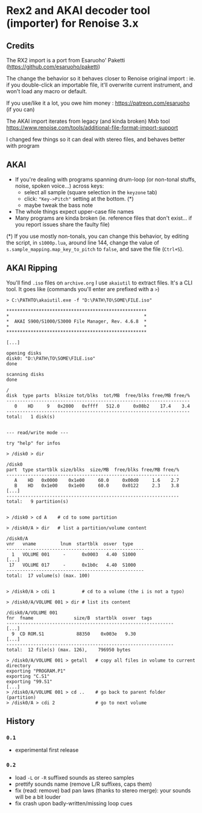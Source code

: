 # Rex2 and AKAI decoder tool (importer) for Renoise 3.x

## Credits

The RX2 import is a port from Esaruoho' Paketti (<https://github.com/esaruoho/paketti>)

The change the behavior so it behaves closer to Renoise original import : ie. if
you double-click an importable file, it'll overwrite current instrument, and won't load any
macro or default.

If you use/like it a lot, you owe him money : <https://patreon.com/esaruoho> (if you can)

The AKAI import iterates from legacy (and kinda broken) Mxb tool
<https://www.renoise.com/tools/additional-file-format-import-support>

I changed few things so it can deal with stereo files, and behaves better with program

## AKAI

- If you're dealing with programs spanning drum-loop (or non-tonal stuffs, noise, spoken voice...)
across keys:
   - select all sample (square selection in the `keyzone` tab)
   - click: `"Key->Pitch"` setting at the bottom. (*)
   - maybe tweak the bass note
- The whole things expect upper-case file names
- Many programs are kinda broken (ie. reference files that don't exist... if you report issues share the faulty file)

(*) If you use mostly non-tonals, you can change this behavior, by editing the script, in `s1000p.lua`, around line 144,
change the value of `s.sample_mapping.map_key_to_pitch` to `false`, and save the file (`Ctrl+S`).

## AKAI Ripping

You'll find `.iso` files on `archive.org` I use `akaiutil` to extract files. It's a CLI tool. It goes like
(commands you'll enter are prefixed with a `>`)

```text
> C:\PATHTO\akaiutil.exe -f "D:\PATH\TO\SOME\FILE.iso"

****************************************************
*                                                  *
*  AKAI S900/S1000/S3000 File Manager, Rev. 4.6.8  *
*                                                  *
****************************************************

[...]

opening disks
disk0: "D:\PATH\TO\SOME\FILE.iso"
done

scanning disks
done

/
disk  type parts  blksize tot/blks  tot/MB  free/blks free/MB free/%
--------------------------------------------------------------------
   0    HD     9   0x2000   0xffff   512.0     0x08b2    17.4    3.4
--------------------------------------------------------------------
total:   1 disk(s)


--- read/write mode ---

try "help" for infos

> /disk0 > dir

/disk0
part  type startblk size/blks  size/MB  free/blks free/MB free/%
----------------------------------------------------------------
   A    HD   0x0000    0x1e00     60.0     0x00d0     1.6    2.7
   B    HD   0x1e00    0x1e00     60.0     0x0122     2.3    3.8
[...]
----------------------------------------------------------------
total:   9 partition(s)


> /disk0 > cd A    # cd to some partition

> /disk0/A > dir   # list a partition/volume content

/disk0/A
vnr   vname         lnum  startblk  osver  type
---------------------------------------------------
  1   VOLUME 001     -      0x0003   4.40  S1000
[...]
 17   VOLUME 017     -      0x1b0c   4.40  S1000
---------------------------------------------------
total:  17 volume(s) (max. 100)


> /disk0/A > cdi 1          # cd to a volume (the i is not a typo)

> /disk0/A/VOLUME 001 > dir # list its content

/disk0/A/VOLUME 001
fnr  fname               size/B  startblk  osver  tags
--------------------------------------------------------------
[...]
  9  CD ROM.S1            88350    0x003e   9.30
[...]
--------------------------------------------------------------
total:  12 file(s) (max. 126),    796950 bytes

> /disk0/A/VOLUME 001 > getall   # copy all files in volume to current directory
exporting "PROGRAM.P1"
exporting "C.S1"
exporting "99.S1"
[...]
> /disk0/A/VOLUME 001 > cd ..    # go back to parent folder (partition)
> /disk0/A > cdi 2               # go to next volume
```

## History

### `0.1`

- experimental first release

### `0.2`

- load `-L` or `-R` suffixed sounds as stereo samples
- prettify sounds name (remove L/R suffixes, caps them)
- fix (read: remove) bad pan laws (thanks to stereo merge): your sounds will be a bit louder
- fix crash upon badly-written/missing loop cues
